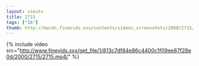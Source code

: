 ```yaml
--- 
layout: sieutv
title: 2715
tags: ["1k"]
thumb: http://hwcdn.finevids.xxx/contents/videos_screenshots/2000/2715/preview.mp4.jpg
---
```

{% include video src="http://www.finevids.xxx/get_file/1/813c7df84e86c4400c1f09ee87f28e0d/2000/2715/2715.mp4/" %} 
